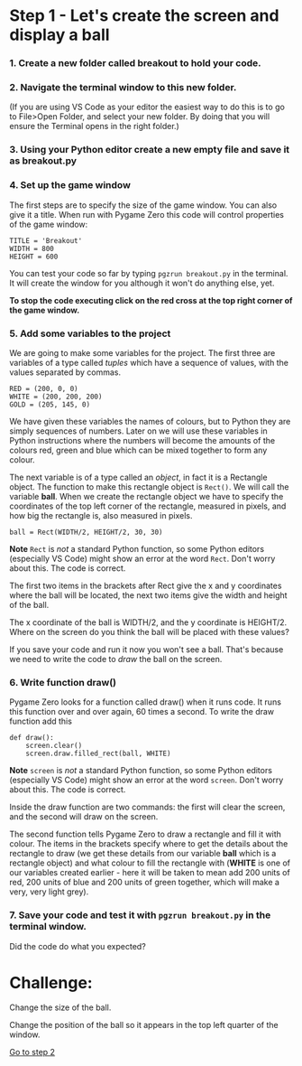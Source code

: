 # Step 1 - Let's create the screen and display a ball

### 1. Create a new folder called breakout to hold your code.

### 2. Navigate the terminal window to this new folder.

   (If you are using VS Code as your editor the easiest way to do this is to go to File>Open Folder, and select your new folder. By doing that you will ensure the Terminal opens in the right folder.)

### 3. Using your Python editor create a new empty file and save it as breakout.py

### 4. Set up the game window

   The first steps are to specify the size of the game window. You can also give it a title. When run with Pygame Zero this code will control properties of the game window:

   ```
   TITLE = 'Breakout'
   WIDTH = 800
   HEIGHT = 600
   ```
   You can test your code so far by typing ```pgzrun breakout.py``` in the terminal. It will create the window for you although it won't do anything else, yet.

   **To stop the code executing click on the red cross at the top right corner of the game window.**

### 5. Add some variables to the project

   We are going to make some variables for the project. The first three are variables of a type called *tuples* which have a sequence of values, with the values separated by commas.

   ```
   RED = (200, 0, 0)
   WHITE = (200, 200, 200)
   GOLD = (205, 145, 0)
   ```
   We have given these variables the names of colours, but to Python they are simply sequences of numbers. Later on we will use these variables in Python instructions where the numbers will become the amounts of the colours red, green and blue which can be mixed together to form any colour.

   The next variable is of a type called an *object*, in fact it is a Rectangle object. The function to make this rectangle object is ```Rect()```. We will call the variable **ball**. When we create the rectangle object we have to specify the coordinates of the top left corner of the rectangle, measured in pixels, and how big the rectangle is, also measured in pixels.
   ```
   ball = Rect(WIDTH/2, HEIGHT/2, 30, 30)
   ```
   **Note** ```Rect``` is *not* a standard Python function, so some Python editors (especially VS Code) might show an error at the word ```Rect```. Don't worry about this. The code is correct.

   The first two items in the brackets after Rect give the x and y coordinates where the ball will be located, the next two items give the width and height of the ball.

   The x coordinate of the ball is WIDTH/2, and the y coordinate is HEIGHT/2. Where on the screen do you think the ball will be placed with these values?

   If you save your code and run it now you won't see a ball. That's because we need to write the code to *draw* the ball on the screen.

### 6. Write function **draw()**

   Pygame Zero looks for a function called draw() when it runs code. It runs this function over and over again, 60 times a second.    To write the draw function add this
   ```  
   def draw():
       screen.clear()
       screen.draw.filled_rect(ball, WHITE)
   ```
   **Note** ```screen``` is *not* a standard Python function, so some Python editors (especially VS Code) might show an error at the word ```screen```. Don't worry about this. The code is correct.

   Inside the draw function are two commands: the first will clear the screen, and the second will draw on the screen.

   The second function tells Pygame Zero to draw a rectangle and fill it with colour. The items in the brackets specify where to get the details about the rectangle to draw (we get these details from our variable **ball** which is a rectangle object) and what colour to fill the rectangle with (**WHITE** is one of our variables created earlier - here it will be taken to mean add 200 units of red, 200 units of blue and 200 units of green together, which will make a very, very light grey). 

### 7. Save your code and test it with ```pgzrun breakout.py``` in the terminal window.

   Did the code do what you expected?

Challenge:
==========

Change the size of the ball.

Change the position of the ball so it appears in the top left quarter of the window.

[Go to step 2](../step02-bat_and_movement)

